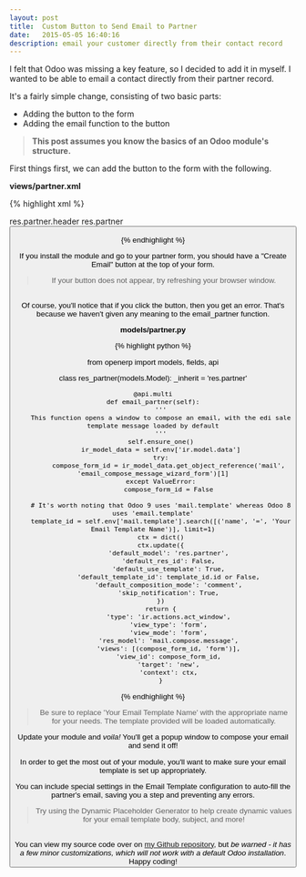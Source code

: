 ```yaml
---
layout: post
title:  Custom Button to Send Email to Partner
date:   2015-05-05 16:40:16
description: email your customer directly from their contact record
---
```


I felt that Odoo was missing a key feature, so I decided to add it in myself. I wanted to be able to email a contact directly from their partner record.

It's a fairly simple change, consisting of two basic parts:

<ul>
    <li>Adding the button to the form</li>
    <li>Adding the email function to the button</li>
</ul>

<blockquote>
    <strong>This post assumes you know the basics of an Odoo module's structure.</strong>
</blockquote>

First things first, we can add the button to the form with the following.

<strong>views/partner.xml</strong>

{% highlight xml %}

<?xml version="1.0" encoding="UTF-8"?>
<openerp>
    <data>
        <record id="res_partner_email_header_form" model="ir.ui.view">
            <field name="name">res.partner.header</field>
            <field name="model">res.partner</field>
            <field name="inherit_id" ref="base.view_partner_form"/>
            <field name="arch" type="xml">
                <xpath expr="//form/sheet" position="before">
                    <button name="email_partner" type="object" string="Create Email" class="oe_highlight"/>
                </xpath>
            </field>
        </record>
    </data>
</openerp>

{% endhighlight %}

If you install the module and go to your partner form, you should have a "Create Email" button at the top of your form.

<blockquote class="caption left">
    If your button does not appear, try refreshing your browser window.
</blockquote>

<div class="center">
    <a href="{{ site.baseurl }}/img/email_partner.png"><img src="{{ site.baseurl }}/img/email_partner.png" alt="" title="Create Email button at top of partner form" style="max-height: 100%; max-width: 100%;"></a>
</div>

<br/>
Of course, you'll notice that if you click the button, then you get an error. That's because we haven't given any meaning to the email_partner function.

<strong>models/partner.py</strong>

{% highlight python %}

from openerp import models, fields, api


class res_partner(models.Model):
    _inherit = 'res.partner'

    @api.multi
    def email_partner(self):
        '''
        This function opens a window to compose an email, with the edi sale template message loaded by default
        '''
        self.ensure_one()
        ir_model_data = self.env['ir.model.data']
        try:
            compose_form_id = ir_model_data.get_object_reference('mail', 'email_compose_message_wizard_form')[1]
        except ValueError:
            compose_form_id = False

        # It's worth noting that Odoo 9 uses 'mail.template' whereas Odoo 8 uses 'email.template'
        template_id = self.env['mail.template'].search([('name', '=', 'Your Email Template Name')], limit=1)
        ctx = dict()
        ctx.update({
            'default_model': 'res.partner',
            'default_res_id': False,
            'default_use_template': True,
            'default_template_id': template_id.id or False,
            'default_composition_mode': 'comment',
            'skip_notification': True,
        })
        return {
            'type': 'ir.actions.act_window',
            'view_type': 'form',
            'view_mode': 'form',
            'res_model': 'mail.compose.message',
            'views': [(compose_form_id, 'form')],
            'view_id': compose_form_id,
            'target': 'new',
            'context': ctx,
        }

{% endhighlight %}

<blockquote>Be sure to replace 'Your Email Template Name' with the appropriate name for your needs. The template provided will be loaded automatically.</blockquote>

Update your module and <em>voila!</em> You'll get a popup window to compose your email and send it off!

In order to get the most out of your module, you'll want to make sure your email template is set up appropriately.

You can include special settings in the Email Template configuration to auto-fill the partner's email, saving you a step and preventing any errors. 

<blockquote>Try using the Dynamic Placeholder Generator to help create dynamic values for your email template body, subject, and more!</blockquote>

<div class="center">
    <a href="{{ site.baseurl }}/img/email_partner_template.png"><img src="{{ site.baseurl }}/img/email_partner_template.png" alt="" title="Create Email button at top of partner form" style="max-height: 100%; max-width: 100%;"></a>
</div>

<br/>
You can view my source code over on <a href="https://github.com/{{ site.github_username }}/email_partner" title="Email Partner on Github" target="_blank">my Github repository</a>, but <em>be warned - it has a few minor customizations, which will not work with a default Odoo installation</em>. Happy coding!


<!-- This theme implements a built-in Jekyll feature, the use of Pygments, for sytanx highlighting. It supports more than 100 languages. This example is in C++. All you have to do is wrap your code in a liquid tag: 
{% raw  %}
{% highlight c++ %}  <br/> code code code <br/> {% endhighlight %}{% endraw %} -->
